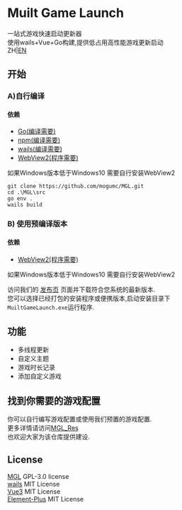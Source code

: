 # Muilt Game Launch
一站式游戏快速启动更新器  
使用wails+Vue+Go构建,提供低占用高性能游戏更新启动  
ZH|[EN](https://github.com/mogumc/MGL/blob/main/docs/README_EN.md)

## 开始
### A)自行编译

#### 依赖
- [Go(编译需要)](https://golang.google.cn/dl/)
- [npm(编译需要)](https://nodejs.org/zh-cn/download)
- [wails(编译需要)](https://wails.io/zh-Hans/docs/gettingstarted/installation/)
- [WebView2(程序需要)](https://developer.microsoft.com/microsoft-edge/webview2)

如果Windows版本低于Windows10 需要自行安装WebView2  

```
git clone https://github.com/mogumc/MGL.git
cd .\MGL\src
go env .
wails build
```

### B) 使用预编译版本

#### 依赖
- [WebView2(程序需要)](https://developer.microsoft.com/microsoft-edge/webview2)

如果Windows版本低于Windows10 需要自行安装WebView2  


访问我们的 [发布页](https://github.com/mogumc/MGL/releases) 页面并下载符合您系统的最新版本.  
您可以选择已经打包的安装程序或便携版本,启动安装目录下``MuiltGameLaunch.exe``运行程序.  

## 功能
- 多线程更新  
- 自定义主题  
- 游戏时长记录
- 添加自定义游戏

## 找到你需要的游戏配置
你可以自行编写游戏配置或使用我们预置的游戏配置.  
更多详情请访问[MGL_Res](https://github.com/mogumc/MGL_Res)  
也欢迎大家为该仓库提供建设.

## License
[MGL](https://github.com/mogumc/MGL) GPL-3.0 license  
[wails](https://github.com/wailsapp/wails)  MIT License  
[Vue3](https://github.com/vuejs/core) MIT License  
[Element-Plus](https://github.com/element-plus/element-plus) MIT License 




  
